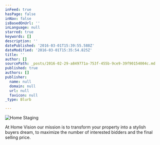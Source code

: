 ```yaml
---
inFeed: true
hasPage: false
inNav: false
isBasedOnUrl: ''
inLanguage: null
starred: true
keywords: []
description: ''
datePublished: '2016-03-01T15:39:55.588Z'
dateModified: '2016-03-01T15:35:54.825Z'
title: ''
author: []
sourcePath: _posts/2016-02-29-a849771a-753f-455b-9ce9-39f90154004c.md
published: true
authors: []
publisher:
  name: null
  domain: null
  url: null
  favicon: null
_type: Blurb

---
```

![Home Staging](https://s3-us-west-2.amazonaws.com/the-grid-img/p/b05dd05cd2e260cd8c38109a79f945c7128a2469.jpg)

At Home Vision our mission is to transform your property into a stylish buyers dream, to maximize the number of interested bidders and the final selling price.